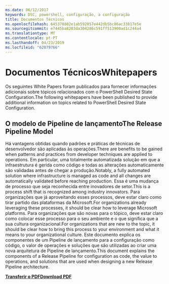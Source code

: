 ```yaml
---
ms.date: 06/12/2017
keywords: DSC, powershell, configuração, a configuração
title: Documentos Técnicos
ms.openlocfilehash: 645378802e1ab592857e442db5bc86ac33817e5e
ms.sourcegitcommit: e7445ba8203da304286c591ff513900ad1c244a4
ms.translationtype: MT
ms.contentlocale: pt-PT
ms.lasthandoff: 04/23/2019
ms.locfileid: "62079766"
---
```

# <a name="whitepapers"></a><span data-ttu-id="087a6-103">Documentos Técnicos</span><span class="sxs-lookup"><span data-stu-id="087a6-103">Whitepapers</span></span>

<span data-ttu-id="087a6-104">Os seguintes White Papers foram publicados para fornecer informações adicionais sobre tópicos relacionados com o PowerShell Desired State Configuration.</span><span class="sxs-lookup"><span data-stu-id="087a6-104">The following whitepapers have been published to provide additional information on topics related to PowerShell Desired State Configuration.</span></span>

## <a name="the-release-pipeline-model"></a><span data-ttu-id="087a6-105">O modelo de Pipeline de lançamento</span><span class="sxs-lookup"><span data-stu-id="087a6-105">The Release Pipeline Model</span></span>
<span data-ttu-id="087a6-106">Há vantagens obtidas quando padrões e práticas de técnicas de desenvolvedor são aplicadas às operações.</span><span class="sxs-lookup"><span data-stu-id="087a6-106">There are benefits to be gained when patterns and practices from developer techniques are applied to operations.</span></span> <span data-ttu-id="087a6-107">Em particular, uma totalmente automatizada solução em que a infraestrutura é gerida como código e todas as alterações automaticamente são validadas antes de chegar a produção.</span><span class="sxs-lookup"><span data-stu-id="087a6-107">Notably, a fully automated solution where infrastructure is managed as code and all changes are automatically validated before reaching production.</span></span> <span data-ttu-id="087a6-108">Essa é uma mudança de processo que seja reconhecida entre inovadores de setor.</span><span class="sxs-lookup"><span data-stu-id="087a6-108">This is a process shift that is recognized among industry innovators.</span></span> <span data-ttu-id="087a6-109">Para organizações que já aproveitando esses processos, deve estar claro como tirar partido das plataformas da Microsoft.</span><span class="sxs-lookup"><span data-stu-id="087a6-109">For organizations already leveraging these processes, it should be clear how to leverage Microsoft platforms.</span></span> <span data-ttu-id="087a6-110">Para organizações que são novas para o tópico, deve estar claro como colocar esse processo para o seu ambiente e o que significa que a sua cultura organizacional.</span><span class="sxs-lookup"><span data-stu-id="087a6-110">For organizations that are new to the topic, it should be clear how to bring this process to your environment and what it means to your organizational culture.</span></span> <span data-ttu-id="087a6-111">Este documento explica os componentes de um Pipeline de lançamento para a configuração como código, o valor de operações e soluções que são utilizadas ao criar uma nova arquitetura de Pipeline de lançamento.</span><span class="sxs-lookup"><span data-stu-id="087a6-111">This document explains the components of a Release Pipeline for configuration as code, the value to operations, and solutions that are used when designing a new Release Pipeline architecture.</span></span>

<span data-ttu-id="087a6-112">**[Transferir o PDF](http://aka.ms/thereleasepipelinemodelpdf)**</span><span class="sxs-lookup"><span data-stu-id="087a6-112">**[Download PDF](http://aka.ms/thereleasepipelinemodelpdf)**</span></span>